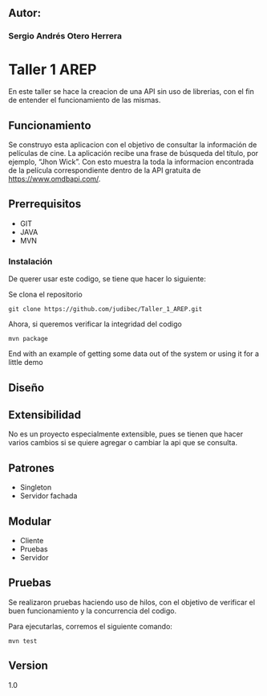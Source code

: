 ## Autor:
### Sergio Andrés Otero Herrera

# Taller 1 AREP
En este taller se hace la creacion de una API sin uso de librerias, con el fin de entender el funcionamiento de las mismas.

## Funcionamiento
Se construyo esta aplicacion con el objetivo de consultar la información de películas de cine. La aplicación recibe una frase de búsqueda del título, por ejemplo, “Jhon Wick”. Con esto muestra la toda la informacion encontrada de la película correspondiente dentro de la API gratuita de https://www.omdbapi.com/.

## Prerrequisitos
- GIT
- JAVA
- MVN

### Instalación

De querer usar este codigo, se tiene que hacer lo siguiente:

Se clona el repositorio

```
git clone https://github.com/judibec/Taller_1_AREP.git
```

Ahora, si queremos verificar la integridad del codigo

```
mvn package
```

End with an example of getting some data out of the system or using it for a little demo

## Diseño

## Extensibilidad
No es un proyecto especialmente extensible, pues se tienen que hacer varios cambios si se quiere agregar o cambiar la api que se consulta.

## Patrones
- Singleton
- Servidor fachada

## Modular
- Cliente
- Pruebas
- Servidor

## Pruebas
Se realizaron pruebas haciendo uso de hilos, con el objetivo de verificar el buen funcionamiento y la concurrencia del codigo.

Para ejecutarlas, corremos el siguiente comando:
```
mvn test
```

## Version
1.0
